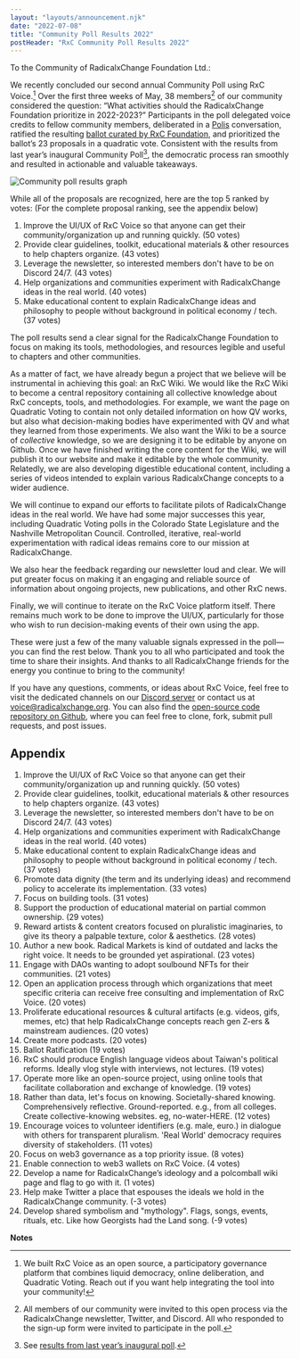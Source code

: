 ```yaml
---
layout: "layouts/announcement.njk"
date: "2022-07-08"
title: "Community Poll Results 2022"
postHeader: "RxC Community Poll Results 2022"
---
```


To the Community of RadicalxChange Foundation Ltd.:

We recently concluded our second annual Community Poll using RxC Voice.[^1] Over the first three weeks of May, 38 members[^2] of our community considered the question: “What activities should the RadicalxChange Foundation prioritize in 2022-2023?” Participants in the poll delegated voice credits to fellow community members, deliberated in a [Polis](https://pol.is/home) conversation, ratified the resulting [ballot curated by RxC Foundation](/media/announcements/community-poll-ballot-2022/), and prioritized the ballot’s 23 proposals in a quadratic vote. Consistent with the results from last year’s inaugural Community Poll[^3], the democratic process ran smoothly and resulted in actionable and valuable takeaways.

![Community poll results graph](/images/blog/poll-results-graph-2022.png)

While all of the proposals are recognized, here are the top 5 ranked by votes: (For the complete proposal ranking, see the appendix below)

1. Improve the UI/UX of RxC Voice so that anyone can get their community/organization up and running quickly. (50 votes)
2. Provide clear guidelines, toolkit, educational materials & other resources to help chapters organize. (43 votes)
3. Leverage the newsletter, so interested members don't have to be on Discord 24/7. (43 votes)
4. Help organizations and communities experiment with RadicalxChange ideas in the real world. (40 votes)
5. Make educational content to explain RadicalxChange ideas and philosophy to people without background in political economy / tech. (37 votes)

The poll results send a clear signal for the RadicalxChange Foundation to focus on making its tools, methodologies, and resources legible and useful to chapters and other communities.

As a matter of fact, we have already begun a project that we believe will be instrumental in achieving this goal: an RxC Wiki. We would like the RxC Wiki to become a central repository containing all collective knowledge about RxC concepts, tools, and methodologies. For example, we want the page on Quadratic Voting to contain not only detailed information on how QV works, but also what decision-making bodies have experimented with QV and what they learned from those experiments. We also want the Wiki to be a source of *collective* knowledge, so we are designing it to be editable by anyone on Github. Once we have finished writing the core content for the Wiki, we will publish it to our website and make it editable by the whole community. Relatedly, we are also developing digestible educational content, including a series of videos intended to explain various RadicalxChange concepts to a wider audience.

We will continue to expand our efforts to facilitate pilots of RadicalxChange ideas in the real world. We have had some major successes this year, including Quadratic Voting polls in the Colorado State Legislature and the Nashville Metropolitan Council. Controlled, iterative, real-world experimentation with radical ideas remains core to our mission at RadicalxChange.

We also hear the feedback regarding our newsletter loud and clear. We will put greater focus on making it an engaging and reliable source of information about ongoing projects, new publications, and other RxC news.

Finally, we will continue to iterate on the RxC Voice platform itself. There remains much work to be done to improve the UI/UX, particularly for those who wish to run decision-making events of their own using the app.

These were just a few of the many valuable signals expressed in the poll—you can find the rest below. Thank you to all who participated and took the time to share their insights. And thanks to all RadicalxChange friends for the energy you continue to bring to the community!

If you have any questions, comments, or ideas about RxC Voice, feel free to visit the dedicated channels on our [Discord server](https://discord.gg/6hcumQKrqr) or contact us at voice@radicalxchange.org. You can also find the [open-source code repository on Github](https://github.com/RadicalxChange/rxc-voice), where you can feel free to clone, fork, submit pull requests, and post issues.

## Appendix

1. Improve the UI/UX of RxC Voice so that anyone can get their community/organization up and running quickly. (50 votes)
2. Provide clear guidelines, toolkit, educational materials & other resources to help chapters organize. (43 votes)
3. Leverage the newsletter, so interested members don't have to be on Discord 24/7. (43 votes)
4. Help organizations and communities experiment with RadicalxChange ideas in the real world. (40 votes)
5. Make educational content to explain RadicalxChange ideas and philosophy to people without background in political economy / tech. (37 votes)
6. Promote data dignity (the term and its underlying ideas) and recommend policy to accelerate its implementation. (33 votes)
7. Focus on building tools. (31 votes)
8. Support the production of educational material on partial common ownership. (29 votes)
9. Reward artists & content creators focused on pluralistic imaginaries, to give its theory a palpable texture, color & aesthetics. (28 votes)
10. Author a new book. Radical Markets is kind of outdated and lacks the right voice. It needs to be grounded yet aspirational. (23 votes)
11. Engage with DAOs wanting to adopt soulbound NFTs for their communities. (21 votes)
12. Open an application process through which organizations that meet specific criteria can receive free consulting and implementation of RxC Voice. (20 votes)
13. Proliferate educational resources & cultural artifacts (e.g. videos, gifs, memes, etc) that help RadicalxChange concepts reach gen Z-ers & mainstream audiences. (20 votes)
14. Create more podcasts. (20 votes)
15. Ballot Ratification (19 votes)
16. RxC should produce English language videos about Taiwan's political reforms. Ideally vlog style with interviews, not lectures. (19 votes)
17. Operate more like an open-source project, using online tools that facilitate collaboration and exchange of knowledge. (19 votes)
18. Rather than data, let's focus on knowing. Societally-shared knowing. Comprehensively reflective. Ground-reported. e.g., from all colleges. Create collective-knowing websites. eg, no-water-HERE. (12 votes)
19. Encourage voices to volunteer identifiers (e.g. male, euro.) in dialogue with others for transparent pluralism. 'Real World' democracy requires diversity of stakeholders. (11 votes)
20. Focus on web3 governance as a top priority issue. (8 votes)
21. Enable connection to web3 wallets on RxC Voice. (4 votes)
22. Develop a name for RadicalxChange’s ideology and a polcomball wiki page and flag to go with it. (1 votes)
23. Help make Twitter a place that espouses the ideals we hold in the RadicalxChange community. (-3 votes)
24. Develop shared symbolism and "mythology". Flags, songs, events, rituals, etc. Like how Georgists had the Land song. (-9 votes)

**Notes**

[^1]: We built RxC Voice as an open source, a participatory governance platform that combines liquid democracy, online deliberation, and Quadratic Voting. Reach out if you want help integrating the tool into your community!

[^2]: All members of our community were invited to this open process via the RadicalxChange newsletter, Twitter, and Discord. All who responded to the sign-up form were invited to participate in the poll.

[^3]: See [results from last year’s inaugural poll](https://www.radicalxchange.org/media/announcements/rxc-voice-pilot-results/).
